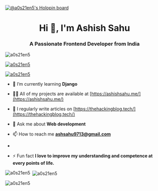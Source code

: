 [![@a0s21en5's Holopin board](https://holopin.io/api/user/board?user=a0s21en5)](https://holopin.io/@a0s21en5)

<h1 align="center">Hi 👋, I'm Ashish Sahu</h1>
<h3 align="center">A Passionate Frontend Developer from India</h3>

<p align="left"> <img src="https://komarev.com/ghpvc/?username=a0s21en5&label=Profile%20views&color=0e75b6&style=flat" alt="a0s21en5" /> </p>

<p align="left"> <a href="https://github.com/ryo-ma/github-profile-trophy"><img src="https://github-profile-trophy.vercel.app/?username=a0s21en5" alt="a0s21en5" /></a> </p>

<p align="left"> <a href="https://twitter.com/a0s21en5" target="blank"><img src="https://img.shields.io/twitter/follow/a0s21en5?logo=twitter&style=for-the-badge" alt="a0s21en5" /></a> </p>

- 🌱 I’m currently learning **Django**

- 👨‍💻 All of my projects are available at [https://ashishsahu.me/](https://ashishsahu.me/)

- 📝 I regularly write articles on [https://thehackingblog.tech/](https://thehackingblog.tech/)

- 💬 Ask me about **Web development**

- 📫 How to reach me **ashsahu9713@gmail.com**
- 
- ⚡ Fun fact **I love to improve my understanding and competence at every points of life.**
<p><img align="left" src="https://github-readme-stats.vercel.app/api/top-langs?username=a0s21en5&show_icons=true&locale=en&layout=compact" alt="a0s21en5" /></p>

<p>&nbsp;<img align="center" src="https://github-readme-stats.vercel.app/api?username=a0s21en5&show_icons=true&locale=en" alt="a0s21en5" /></p>

<p><img align="center" src="https://github-readme-streak-stats.herokuapp.com/?user=a0s21en5&" alt="a0s21en5" /></p>
  

